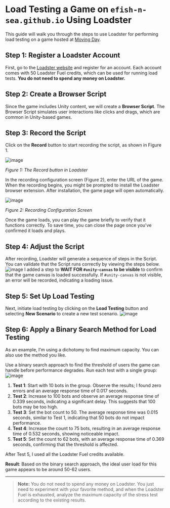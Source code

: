 # Load Testing a Game on `efish-n-sea.github.io` Using Loadster

This guide will walk you through the steps to use Loadster for performing load testing on a game hosted at [Moving Day](https://efish-n-sea.github.io/Pages/IDS/IDS.html).

## Step 1: Register a Loadster Account

First, go to the [Loadster website](https://loadster.app/) and register for an account. Each account comes with 50 Loadster Fuel credits, which can be used for running load tests. **You do not need to spend any money on Loadster.**

## Step 2: Create a Browser Script

Since the game includes Unity content, we will create a **Browser Script**. The Browser Script simulates user interactions like clicks and drags, which are common in Unity-based games.

## Step 3: Record the Script

Click on the **Record** button to start recording the script, as shown in Figure 1.

![image](https://github.com/user-attachments/assets/d9533dbd-5d3c-4828-b2ba-9ab8d53e5f8c)

*Figure 1: The Record button in Loadster*

In the recording configuration screen (Figure 2), enter the URL of the game. When the recording begins, you might be prompted to install the Loadster browser extension. After installation, the game page will open automatically.

![image](https://github.com/user-attachments/assets/dceacf37-65ee-4570-acb9-649441ec0299)

*Figure 2: Recording Configuration Screen*

Once the game loads, you can play the game briefly to verify that it functions correctly. To save time, you can close the page once you've confirmed it loads and plays.

## Step 4: Adjust the Script

After recording, Loadster will generate a sequence of steps in the Script. You can validate that the Script runs correctly by viewing the steps below. 
![image](https://github.com/user-attachments/assets/4fca8a34-b421-4902-a9d0-1753d96d56bb)
I added a step to **WAIT FOR `#unity-canvas` to be visible** to confirm that the game canvas is loaded successfully. If `#unity-canvas` is not visible, an error will be recorded, indicating a loading issue.

## Step 5: Set Up Load Testing

Next, initiate load testing by clicking on the **Load Testing** button and selecting **New Scenario** to create a new test scenario.
![image](https://github.com/user-attachments/assets/8ffb9e5f-0e57-40c9-ab34-8297ad47d645)


## Step 6: Apply a Binary Search Method for Load Testing

As an example, I'm using a dichotomy to find maximum capacity. You can also use the method you like.

Use a binary search approach to find the threshold of users the game can handle before performance degrades. Run each test with a single group:
![image](https://github.com/user-attachments/assets/d638298d-1271-422e-b1b2-d31ff8b65077)


1. **Test 1**: Start with 10 bots in the group. Observe the results; I found zero errors and an average response time of 0.017 seconds.
2. **Test 2**: Increase to 100 bots and observe an average response time of 0.339 seconds, indicating a significant delay. This suggests that 100 bots may be too high.
3. **Test 3**: Set the bot count to 50. The average response time was 0.015 seconds, similar to Test 1, indicating that 50 bots do not impact performance.
4. **Test 4**: Increase the count to 75 bots, resulting in an average response time of 0.532 seconds, showing noticeable impact.
5. **Test 5**: Set the count to 62 bots, with an average response time of 0.369 seconds, confirming that the threshold is affected.

After Test 5, I used all the Loadster Fuel credits available.

**Result**: Based on the binary search approach, the ideal user load for this game appears to be around 50-62 users.

---

> **Note:** You do not need to spend any money on Loadster. You just need to experiment with your favorite method, and when the Loadster Fuel is exhausted, analyze the maximum capacity of the stress test according to the existing results.

